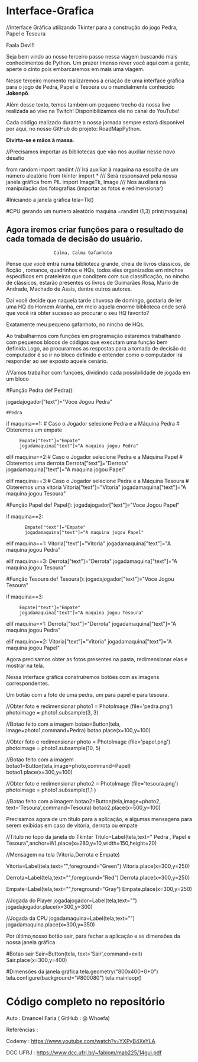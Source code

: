 # Interface-Grafica #

//Interface Gráfica utilizando Tkinter para a construção do jogo Pedra, Papel e Tesoura


Faala Dev!!!

Seja bem vindo ao nosso terceiro passo nessa viagem buscando mais conhecimentos de Python. Um prazer imenso rever você aqui com a gente, aperte o cinto pois embarcaremos em mais uma viagem.

Nesse terceiro momento realizaremos a criação de uma interface gráfica para o jogo de Pedra, Papel e Tesoura ou o mundialmente conhecido <b>Jokenpô</b>.

Além desse texto, temos também um pequeno trecho da nossa live realizada ao vivo na Twitch! Disponibilizamos ele no canal do YouTube!

Cada código realizado durante a nossa jornada sempre estará disponível por aqui, no nosso GitHub do projeto: RoadMapPython.

<b>Divirta-se e mãos à massa</b>.


//Precisamos importar as bibliotecas que vão nos auxiliar nesse novo desafio

from random import randint        /// Irá auxiliar à maquina na escolha de um número aleatório 
from tkinter import *             /// Será responsável pela nossa janela gráfica
from PIL import ImageTk, Image    /// Nos auxiliará na manipulação das fotografias (importar as fotos e redimensionar)


#Iniciando a janela gráfica 
tela=Tk()

#CPU gerando um numero aleatório
maquina =randint (1,3)
print(maquina)


## Agora iremos criar funções para o resultado de cada tomada de decisão do usuário.

                      Calma, Calma Gafanhoto

Pense que você entra numa biblioteca grande, cheia de livros clássicos, de ficção , romance, quadrinhos e HQs, todos eles organizados em ninchos 
específicos em prateleiras que condizem com sua classificação, no nincho de clássicos, estarão presentes os livros de Guimarães Rosa, Mario de Andrade, Machado de Assis, dentre outros autores.


Daí você decide que naquela tarde chuvosa de domingo, gostaria de ler uma HQ do Homem Aranha, em meio aquela enorme biblioteca onde será que você irá obter sucesso ao procurar o seu HQ favorito?

Exatamente meu pequeno gafanhoto, no nincho de HQs.

Ao trabalharmos com funções em programação estaremos trabalhando com pequenos blocos de códigos que executam uma função bem definida.Logo, ao procurarmos as respostas para a tomada de decisão do computador é so ir no bloco definido e entender como o computador irá responder ao ser exposto aquele cenário.


//Vamos trabalhar com funçoes, dividindo cada possibilidade de jogada em um bloco 

#Função Pedra
def Pedra():
  
  jogadajogador["text"]="Voce Jogou Pedra"
  
 
    #Pedra
  if maquina==1: # Caso o Jogador selecione Pedra e a Máquina Pedra
                 # Obteremos um empate
        
         Empate["text"]="Empate"
         jogadamaquina["text"]="A maquina jogou Pedra"

  elif maquina==2:# Caso o Jogador selecione Pedra e a Máquina Papel
                  # Obteremos uma derrota
          Derrota["text"]="Derrota"
          jogadamaquina["text"]="A maquina jogou Papel"
  
  
  elif maquina==3:# Caso o Jogador selecione Pedra e a Máquina Tesoura
                  # Obteremos uma vitória
         Vitoria["text"]="Vitoria"
         jogadamaquina["text"]="A maquina jogou Tesoura"
         
         
         
#Função Papel
def Papel():
  jogadajogador["text"]="Voce Jogou Papel"
  
  
    
  if maquina==2:
        
           Empate["text"]="Empate"
           jogadamaquina["text"]="A maquina jogou Papel"
          
  elif maquina==1:
        Vitoria["text"]="Vitoria"
        jogadamaquina["text"]="A maquina jogou Pedra"
          
  elif maquina==3:
          Derrota["text"]="Derrota"
          jogadamaquina["text"]="A maquina jogou Tesoura"
      
      
#Função Tesoura
def Tesoura():
  jogadajogador["text"]="Voce Jogou Tesoura"
  
  
  if maquina==3:
        
         Empate["text"]="Empate"
         jogadamaquina["text"]="A maquina jogou Tesoura"
          
  elif maquina==1:
         Derrota["text"]="Derrota"
         jogadamaquina["text"]="A maquina jogou Pedra"
          
  elif maquina==2:
         Vitoria["text"]="Vitoria"
         jogadamaquina["text"]="A maquina jogou Papel"     
         
         
Agora precisamos obter as fotos presentes na pasta, redimensionar elas e mostrar na tela.

Nessa interface gráfica construíremos botões com as imagens correspondentes.

Um botão com a foto de uma pedra, um para papel e para tesoura.




//Obter foto e redimensionar
photo1 = PhotoImage (file='pedra.png')
photoimage = photo1.subsample(3, 3) 

//Botao feito com a imagem
botao=Button(tela, image=photo1,command=Pedra)
botao.place(x=100,y=100)

//Obter foto e redimensionar
photo = PhotoImage (file='papel.png')
photoimage = photo1.subsample(10, 5) 

//Botao feito com a imagem
botao1=Button(tela,image=photo,command=Papel)
botao1.place(x=300,y=100)

//Obter foto e redimensionar
photo2 = PhotoImage (file='tesoura.png')
photoimage = photo1.subsample(1,1 ) 

//Botao feito com a imagem
botao2=Button(tela,image=photo2, text='Tesoura',command=Tesoura)
botao2.place(x=500,y=100)



Precisamos agora de um título para a aplicação, e algumas mensagens para serem exibidas em caso de vitória, derrota ou empate



//Titulo no topo da janela do Tkinter
Titulo=Label(tela,text=" Pedra , Papel e Tesoura",anchor=W).place(x=280,y=10,width=150,height=20)

//Mensagem na tela (Vitoria,Derrota e Empate)

Vitoria=Label(tela,text="",foreground="Green")
Vitoria.place(x=300,y=250)


Derrota=Label(tela,text="",foreground="Red")
Derrota.place(x=300,y=250)

Empate=Label(tela,text="",foreground="Gray")
Empate.place(x=300,y=250)

//Jogada do Player
jogadajogador=Label(tela,text="")
jogadajogador.place(x=300,y=300)

//Jogada da CPU
jogadamaquina=Label(tela,text="")
jogadamaquina.place(x=300,y=350)
         
Por último,nosso botão sair, para fechar a aplicação e as dimensões da nossa janela gráfica



#Botao sair
Sair=Button(tela, text='Sair',command=exit)
Sair.place(x=300,y=400)

#Dimensões da janela gráfica
tela.geometry("800x400+0+0")
tela.configure(background="#800080")
tela.mainloop()


# Código completo no repositório #
  



  
Auto : Emanoel Faria ( GitHub : @ Whoefa)





Referências :

Codemy : https://www.youtube.com/watch?v=YXPyB4XeYLA

DCC UFRJ : https://www.dcc.ufrj.br/~fabiom/mab225/14gui.pdf
         
